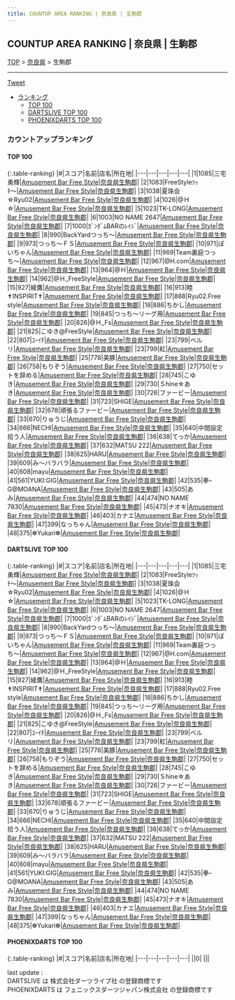 ```yaml
---
title: COUNTUP AREA RANKING | 奈良県 | 生駒郡
---
```

## COUNTUP AREA RANKING | 奈良県 | 生駒郡

[TOP](/darts/rank/) > [奈良県](/darts/rank/奈良県/) > 生駒郡

___

<a href="https://twitter.com/share?ref_src=twsrc%5Etfw" data-text="COUNTUP AREA RANKING | 奈良県生駒郡" class="twitter-share-button" data-hashtags="DARTSLIVE,PHOENIXDARTS,darts,ダーツ" data-show-count="false">Tweet</a>

* [ランキング](#カウントアップランキング)
    * [TOP 100](#top-100)
    * [DARTSLIVE TOP 100](#dartslive-top-100)
    * [PHOENIXDARTS TOP 100](#phoenixdarts-top-100)

### カウントアップランキング

#### TOP 100



{:.table-ranking}
|#|スコア|名前|店名|所在地|
|---|---|---|---|---|
|1|1085|<span class="rank-name-dl">三宅 勇輝</span>|<a href="https://search.dartslive.com/jp/shop/1a01c2f8eb40a5d0a3f63593b5358cc4">Amusement Bar Free Style</a>|<a href="/darts/rank/奈良県/生駒郡">奈良県生駒郡</a>|
|2|1083|<span class="rank-name-dl">FreeStyleﾂｯﾁ〜</span>|<a href="https://search.dartslive.com/jp/shop/1a01c2f8eb40a5d0a3f63593b5358cc4">Amusement Bar Free Style</a>|<a href="/darts/rank/奈良県/生駒郡">奈良県生駒郡</a>|
|3|1038|<span class="rank-name-dl">夏珠会☆Ryu02</span>|<a href="https://search.dartslive.com/jp/shop/1a01c2f8eb40a5d0a3f63593b5358cc4">Amusement Bar Free Style</a>|<a href="/darts/rank/奈良県/生駒郡">奈良県生駒郡</a>|
|4|1026|<span class="rank-name-dl">@Ｈ☆</span>|<a href="https://search.dartslive.com/jp/shop/1a01c2f8eb40a5d0a3f63593b5358cc4">Amusement Bar Free Style</a>|<a href="/darts/rank/奈良県/生駒郡">奈良県生駒郡</a>|
|5|1023|<span class="rank-name-dl">TK-LONG</span>|<a href="https://search.dartslive.com/jp/shop/1a01c2f8eb40a5d0a3f63593b5358cc4">Amusement Bar Free Style</a>|<a href="/darts/rank/奈良県/生駒郡">奈良県生駒郡</a>|
|6|1003|<span class="rank-name-dl">NO NAME 2647</span>|<a href="https://search.dartslive.com/jp/shop/1a01c2f8eb40a5d0a3f63593b5358cc4">Amusement Bar Free Style</a>|<a href="/darts/rank/奈良県/生駒郡">奈良県生駒郡</a>|
|7|1000|<span class="rank-name-dl">ｶﾞﾝﾀﾞﾑBARのﾚｲｼﾞ</span>|<a href="https://search.dartslive.com/jp/shop/1a01c2f8eb40a5d0a3f63593b5358cc4">Amusement Bar Free Style</a>|<a href="/darts/rank/奈良県/生駒郡">奈良県生駒郡</a>|
|8|990|<span class="rank-name-dl">BackYardつっち〜</span>|<a href="https://search.dartslive.com/jp/shop/1a01c2f8eb40a5d0a3f63593b5358cc4">Amusement Bar Free Style</a>|<a href="/darts/rank/奈良県/生駒郡">奈良県生駒郡</a>|
|9|973|<span class="rank-name-dl">つっち〜ＦＳ</span>|<a href="https://search.dartslive.com/jp/shop/1a01c2f8eb40a5d0a3f63593b5358cc4">Amusement Bar Free Style</a>|<a href="/darts/rank/奈良県/生駒郡">奈良県生駒郡</a>|
|10|971|<span class="rank-name-dl">ぽいちゃん</span>|<a href="https://search.dartslive.com/jp/shop/1a01c2f8eb40a5d0a3f63593b5358cc4">Amusement Bar Free Style</a>|<a href="/darts/rank/奈良県/生駒郡">奈良県生駒郡</a>|
|11|969|<span class="rank-name-dl">Team裏庭つっち〜</span>|<a href="https://search.dartslive.com/jp/shop/1a01c2f8eb40a5d0a3f63593b5358cc4">Amusement Bar Free Style</a>|<a href="/darts/rank/奈良県/生駒郡">奈良県生駒郡</a>|
|12|967|<span class="rank-name-dl">@H.com</span>|<a href="https://search.dartslive.com/jp/shop/1a01c2f8eb40a5d0a3f63593b5358cc4">Amusement Bar Free Style</a>|<a href="/darts/rank/奈良県/生駒郡">奈良県生駒郡</a>|
|13|964|<span class="rank-name-dl">@Ｈ</span>|<a href="https://search.dartslive.com/jp/shop/1a01c2f8eb40a5d0a3f63593b5358cc4">Amusement Bar Free Style</a>|<a href="/darts/rank/奈良県/生駒郡">奈良県生駒郡</a>|
|14|962|<span class="rank-name-dl">@Ｈ_FreeStyle</span>|<a href="https://search.dartslive.com/jp/shop/1a01c2f8eb40a5d0a3f63593b5358cc4">Amusement Bar Free Style</a>|<a href="/darts/rank/奈良県/生駒郡">奈良県生駒郡</a>|
|15|927|<span class="rank-name-dl">綾鷹</span>|<a href="https://search.dartslive.com/jp/shop/1a01c2f8eb40a5d0a3f63593b5358cc4">Amusement Bar Free Style</a>|<a href="/darts/rank/奈良県/生駒郡">奈良県生駒郡</a>|
|16|913|<span class="rank-name-dl">睦✝INSPIRIT✝</span>|<a href="https://search.dartslive.com/jp/shop/1a01c2f8eb40a5d0a3f63593b5358cc4">Amusement Bar Free Style</a>|<a href="/darts/rank/奈良県/生駒郡">奈良県生駒郡</a>|
|17|888|<span class="rank-name-dl">Ryu02.Free style</span>|<a href="https://search.dartslive.com/jp/shop/1a01c2f8eb40a5d0a3f63593b5358cc4">Amusement Bar Free Style</a>|<a href="/darts/rank/奈良県/生駒郡">奈良県生駒郡</a>|
|18|886|<span class="rank-name-dl">ちかし</span>|<a href="https://search.dartslive.com/jp/shop/1a01c2f8eb40a5d0a3f63593b5358cc4">Amusement Bar Free Style</a>|<a href="/darts/rank/奈良県/生駒郡">奈良県生駒郡</a>|
|19|845|<span class="rank-name-dl">つっち〜リーグ用</span>|<a href="https://search.dartslive.com/jp/shop/1a01c2f8eb40a5d0a3f63593b5358cc4">Amusement Bar Free Style</a>|<a href="/darts/rank/奈良県/生駒郡">奈良県生駒郡</a>|
|20|826|<span class="rank-name-dl">@Ｈ_Fs</span>|<a href="https://search.dartslive.com/jp/shop/1a01c2f8eb40a5d0a3f63593b5358cc4">Amusement Bar Free Style</a>|<a href="/darts/rank/奈良県/生駒郡">奈良県生駒郡</a>|
|21|825|<span class="rank-name-dl">こゆき@FreeStyle</span>|<a href="https://search.dartslive.com/jp/shop/1a01c2f8eb40a5d0a3f63593b5358cc4">Amusement Bar Free Style</a>|<a href="/darts/rank/奈良県/生駒郡">奈良県生駒郡</a>|
|22|807|<span class="rank-name-dl">ﾕｰｲﾁ</span>|<a href="https://search.dartslive.com/jp/shop/1a01c2f8eb40a5d0a3f63593b5358cc4">Amusement Bar Free Style</a>|<a href="/darts/rank/奈良県/生駒郡">奈良県生駒郡</a>|
|23|799|<span class="rank-name-dl">ベルリ</span>|<a href="https://search.dartslive.com/jp/shop/1a01c2f8eb40a5d0a3f63593b5358cc4">Amusement Bar Free Style</a>|<a href="/darts/rank/奈良県/生駒郡">奈良県生駒郡</a>|
|23|799|<span class="rank-name-dl">紅</span>|<a href="https://search.dartslive.com/jp/shop/1a01c2f8eb40a5d0a3f63593b5358cc4">Amusement Bar Free Style</a>|<a href="/darts/rank/奈良県/生駒郡">奈良県生駒郡</a>|
|25|778|<span class="rank-name-dl">美豚</span>|<a href="https://search.dartslive.com/jp/shop/1a01c2f8eb40a5d0a3f63593b5358cc4">Amusement Bar Free Style</a>|<a href="/darts/rank/奈良県/生駒郡">奈良県生駒郡</a>|
|26|758|<span class="rank-name-dl">もりぞう</span>|<a href="https://search.dartslive.com/jp/shop/1a01c2f8eb40a5d0a3f63593b5358cc4">Amusement Bar Free Style</a>|<a href="/darts/rank/奈良県/生駒郡">奈良県生駒郡</a>|
|27|750|<span class="rank-name-dl">セットを辞める</span>|<a href="https://search.dartslive.com/jp/shop/1a01c2f8eb40a5d0a3f63593b5358cc4">Amusement Bar Free Style</a>|<a href="/darts/rank/奈良県/生駒郡">奈良県生駒郡</a>|
|28|745|<span class="rank-name-dl">こゆき</span>|<a href="https://search.dartslive.com/jp/shop/1a01c2f8eb40a5d0a3f63593b5358cc4">Amusement Bar Free Style</a>|<a href="/darts/rank/奈良県/生駒郡">奈良県生駒郡</a>|
|29|730|<span class="rank-name-dl">Ｓhine☆あき</span>|<a href="https://search.dartslive.com/jp/shop/1a01c2f8eb40a5d0a3f63593b5358cc4">Amusement Bar Free Style</a>|<a href="/darts/rank/奈良県/生駒郡">奈良県生駒郡</a>|
|30|726|<span class="rank-name-dl">ファービー</span>|<a href="https://search.dartslive.com/jp/shop/1a01c2f8eb40a5d0a3f63593b5358cc4">Amusement Bar Free Style</a>|<a href="/darts/rank/奈良県/生駒郡">奈良県生駒郡</a>|
|31|723|<span class="rank-name-dl">SHIGE</span>|<a href="https://search.dartslive.com/jp/shop/1a01c2f8eb40a5d0a3f63593b5358cc4">Amusement Bar Free Style</a>|<a href="/darts/rank/奈良県/生駒郡">奈良県生駒郡</a>|
|32|678|<span class="rank-name-dl">頑張るファービー</span>|<a href="https://search.dartslive.com/jp/shop/1a01c2f8eb40a5d0a3f63593b5358cc4">Amusement Bar Free Style</a>|<a href="/darts/rank/奈良県/生駒郡">奈良県生駒郡</a>|
|33|670|<span class="rank-name-dl">りゅうじ</span>|<a href="https://search.dartslive.com/jp/shop/1a01c2f8eb40a5d0a3f63593b5358cc4">Amusement Bar Free Style</a>|<a href="/darts/rank/奈良県/生駒郡">奈良県生駒郡</a>|
|34|666|<span class="rank-name-dl">NECHI</span>|<a href="https://search.dartslive.com/jp/shop/1a01c2f8eb40a5d0a3f63593b5358cc4">Amusement Bar Free Style</a>|<a href="/darts/rank/奈良県/生駒郡">奈良県生駒郡</a>|
|35|640|<span class="rank-name-dl">中間設定拾う人</span>|<a href="https://search.dartslive.com/jp/shop/1a01c2f8eb40a5d0a3f63593b5358cc4">Amusement Bar Free Style</a>|<a href="/darts/rank/奈良県/生駒郡">奈良県生駒郡</a>|
|36|638|<span class="rank-name-dl">てっか</span>|<a href="https://search.dartslive.com/jp/shop/1a01c2f8eb40a5d0a3f63593b5358cc4">Amusement Bar Free Style</a>|<a href="/darts/rank/奈良県/生駒郡">奈良県生駒郡</a>|
|37|632|<span class="rank-name-dl">MATSU 222</span>|<a href="https://search.dartslive.com/jp/shop/1a01c2f8eb40a5d0a3f63593b5358cc4">Amusement Bar Free Style</a>|<a href="/darts/rank/奈良県/生駒郡">奈良県生駒郡</a>|
|38|625|<span class="rank-name-dl">HARU</span>|<a href="https://search.dartslive.com/jp/shop/1a01c2f8eb40a5d0a3f63593b5358cc4">Amusement Bar Free Style</a>|<a href="/darts/rank/奈良県/生駒郡">奈良県生駒郡</a>|
|39|609|<span class="rank-name-dl">み〜バラバラ</span>|<a href="https://search.dartslive.com/jp/shop/1a01c2f8eb40a5d0a3f63593b5358cc4">Amusement Bar Free Style</a>|<a href="/darts/rank/奈良県/生駒郡">奈良県生駒郡</a>|
|40|608|<span class="rank-name-dl">mayu</span>|<a href="https://search.dartslive.com/jp/shop/1a01c2f8eb40a5d0a3f63593b5358cc4">Amusement Bar Free Style</a>|<a href="/darts/rank/奈良県/生駒郡">奈良県生駒郡</a>|
|41|561|<span class="rank-name-dl">YUKI:GIG</span>|<a href="https://search.dartslive.com/jp/shop/1a01c2f8eb40a5d0a3f63593b5358cc4">Amusement Bar Free Style</a>|<a href="/darts/rank/奈良県/生駒郡">奈良県生駒郡</a>|
|42|535|<span class="rank-name-dl">拳ｰG@MOANA</span>|<a href="https://search.dartslive.com/jp/shop/1a01c2f8eb40a5d0a3f63593b5358cc4">Amusement Bar Free Style</a>|<a href="/darts/rank/奈良県/生駒郡">奈良県生駒郡</a>|
|43|505|<span class="rank-name-dl">あみ</span>|<a href="https://search.dartslive.com/jp/shop/1a01c2f8eb40a5d0a3f63593b5358cc4">Amusement Bar Free Style</a>|<a href="/darts/rank/奈良県/生駒郡">奈良県生駒郡</a>|
|44|474|<span class="rank-name-dl">NO NAME 7830</span>|<a href="https://search.dartslive.com/jp/shop/1a01c2f8eb40a5d0a3f63593b5358cc4">Amusement Bar Free Style</a>|<a href="/darts/rank/奈良県/生駒郡">奈良県生駒郡</a>|
|45|473|<span class="rank-name-dl">ナオキ</span>|<a href="https://search.dartslive.com/jp/shop/1a01c2f8eb40a5d0a3f63593b5358cc4">Amusement Bar Free Style</a>|<a href="/darts/rank/奈良県/生駒郡">奈良県生駒郡</a>|
|46|403|<span class="rank-name-dl">カナエ</span>|<a href="https://search.dartslive.com/jp/shop/1a01c2f8eb40a5d0a3f63593b5358cc4">Amusement Bar Free Style</a>|<a href="/darts/rank/奈良県/生駒郡">奈良県生駒郡</a>|
|47|399|<span class="rank-name-dl">なっちゃん</span>|<a href="https://search.dartslive.com/jp/shop/1a01c2f8eb40a5d0a3f63593b5358cc4">Amusement Bar Free Style</a>|<a href="/darts/rank/奈良県/生駒郡">奈良県生駒郡</a>|
|48|375|<span class="rank-name-dl">❁Yukari❁</span>|<a href="https://search.dartslive.com/jp/shop/1a01c2f8eb40a5d0a3f63593b5358cc4">Amusement Bar Free Style</a>|<a href="/darts/rank/奈良県/生駒郡">奈良県生駒郡</a>|


#### DARTSLIVE TOP 100



{:.table-ranking}
|#|スコア|名前|店名|所在地|
|---|---|---|---|---|
|1|1085|<span class="rank-name-dl">三宅 勇輝</span>|<a href="https://search.dartslive.com/jp/shop/1a01c2f8eb40a5d0a3f63593b5358cc4">Amusement Bar Free Style</a>|<a href="/darts/rank/奈良県/生駒郡">奈良県生駒郡</a>|
|2|1083|<span class="rank-name-dl">FreeStyleﾂｯﾁ〜</span>|<a href="https://search.dartslive.com/jp/shop/1a01c2f8eb40a5d0a3f63593b5358cc4">Amusement Bar Free Style</a>|<a href="/darts/rank/奈良県/生駒郡">奈良県生駒郡</a>|
|3|1038|<span class="rank-name-dl">夏珠会☆Ryu02</span>|<a href="https://search.dartslive.com/jp/shop/1a01c2f8eb40a5d0a3f63593b5358cc4">Amusement Bar Free Style</a>|<a href="/darts/rank/奈良県/生駒郡">奈良県生駒郡</a>|
|4|1026|<span class="rank-name-dl">@Ｈ☆</span>|<a href="https://search.dartslive.com/jp/shop/1a01c2f8eb40a5d0a3f63593b5358cc4">Amusement Bar Free Style</a>|<a href="/darts/rank/奈良県/生駒郡">奈良県生駒郡</a>|
|5|1023|<span class="rank-name-dl">TK-LONG</span>|<a href="https://search.dartslive.com/jp/shop/1a01c2f8eb40a5d0a3f63593b5358cc4">Amusement Bar Free Style</a>|<a href="/darts/rank/奈良県/生駒郡">奈良県生駒郡</a>|
|6|1003|<span class="rank-name-dl">NO NAME 2647</span>|<a href="https://search.dartslive.com/jp/shop/1a01c2f8eb40a5d0a3f63593b5358cc4">Amusement Bar Free Style</a>|<a href="/darts/rank/奈良県/生駒郡">奈良県生駒郡</a>|
|7|1000|<span class="rank-name-dl">ｶﾞﾝﾀﾞﾑBARのﾚｲｼﾞ</span>|<a href="https://search.dartslive.com/jp/shop/1a01c2f8eb40a5d0a3f63593b5358cc4">Amusement Bar Free Style</a>|<a href="/darts/rank/奈良県/生駒郡">奈良県生駒郡</a>|
|8|990|<span class="rank-name-dl">BackYardつっち〜</span>|<a href="https://search.dartslive.com/jp/shop/1a01c2f8eb40a5d0a3f63593b5358cc4">Amusement Bar Free Style</a>|<a href="/darts/rank/奈良県/生駒郡">奈良県生駒郡</a>|
|9|973|<span class="rank-name-dl">つっち〜ＦＳ</span>|<a href="https://search.dartslive.com/jp/shop/1a01c2f8eb40a5d0a3f63593b5358cc4">Amusement Bar Free Style</a>|<a href="/darts/rank/奈良県/生駒郡">奈良県生駒郡</a>|
|10|971|<span class="rank-name-dl">ぽいちゃん</span>|<a href="https://search.dartslive.com/jp/shop/1a01c2f8eb40a5d0a3f63593b5358cc4">Amusement Bar Free Style</a>|<a href="/darts/rank/奈良県/生駒郡">奈良県生駒郡</a>|
|11|969|<span class="rank-name-dl">Team裏庭つっち〜</span>|<a href="https://search.dartslive.com/jp/shop/1a01c2f8eb40a5d0a3f63593b5358cc4">Amusement Bar Free Style</a>|<a href="/darts/rank/奈良県/生駒郡">奈良県生駒郡</a>|
|12|967|<span class="rank-name-dl">@H.com</span>|<a href="https://search.dartslive.com/jp/shop/1a01c2f8eb40a5d0a3f63593b5358cc4">Amusement Bar Free Style</a>|<a href="/darts/rank/奈良県/生駒郡">奈良県生駒郡</a>|
|13|964|<span class="rank-name-dl">@Ｈ</span>|<a href="https://search.dartslive.com/jp/shop/1a01c2f8eb40a5d0a3f63593b5358cc4">Amusement Bar Free Style</a>|<a href="/darts/rank/奈良県/生駒郡">奈良県生駒郡</a>|
|14|962|<span class="rank-name-dl">@Ｈ_FreeStyle</span>|<a href="https://search.dartslive.com/jp/shop/1a01c2f8eb40a5d0a3f63593b5358cc4">Amusement Bar Free Style</a>|<a href="/darts/rank/奈良県/生駒郡">奈良県生駒郡</a>|
|15|927|<span class="rank-name-dl">綾鷹</span>|<a href="https://search.dartslive.com/jp/shop/1a01c2f8eb40a5d0a3f63593b5358cc4">Amusement Bar Free Style</a>|<a href="/darts/rank/奈良県/生駒郡">奈良県生駒郡</a>|
|16|913|<span class="rank-name-dl">睦✝INSPIRIT✝</span>|<a href="https://search.dartslive.com/jp/shop/1a01c2f8eb40a5d0a3f63593b5358cc4">Amusement Bar Free Style</a>|<a href="/darts/rank/奈良県/生駒郡">奈良県生駒郡</a>|
|17|888|<span class="rank-name-dl">Ryu02.Free style</span>|<a href="https://search.dartslive.com/jp/shop/1a01c2f8eb40a5d0a3f63593b5358cc4">Amusement Bar Free Style</a>|<a href="/darts/rank/奈良県/生駒郡">奈良県生駒郡</a>|
|18|886|<span class="rank-name-dl">ちかし</span>|<a href="https://search.dartslive.com/jp/shop/1a01c2f8eb40a5d0a3f63593b5358cc4">Amusement Bar Free Style</a>|<a href="/darts/rank/奈良県/生駒郡">奈良県生駒郡</a>|
|19|845|<span class="rank-name-dl">つっち〜リーグ用</span>|<a href="https://search.dartslive.com/jp/shop/1a01c2f8eb40a5d0a3f63593b5358cc4">Amusement Bar Free Style</a>|<a href="/darts/rank/奈良県/生駒郡">奈良県生駒郡</a>|
|20|826|<span class="rank-name-dl">@Ｈ_Fs</span>|<a href="https://search.dartslive.com/jp/shop/1a01c2f8eb40a5d0a3f63593b5358cc4">Amusement Bar Free Style</a>|<a href="/darts/rank/奈良県/生駒郡">奈良県生駒郡</a>|
|21|825|<span class="rank-name-dl">こゆき@FreeStyle</span>|<a href="https://search.dartslive.com/jp/shop/1a01c2f8eb40a5d0a3f63593b5358cc4">Amusement Bar Free Style</a>|<a href="/darts/rank/奈良県/生駒郡">奈良県生駒郡</a>|
|22|807|<span class="rank-name-dl">ﾕｰｲﾁ</span>|<a href="https://search.dartslive.com/jp/shop/1a01c2f8eb40a5d0a3f63593b5358cc4">Amusement Bar Free Style</a>|<a href="/darts/rank/奈良県/生駒郡">奈良県生駒郡</a>|
|23|799|<span class="rank-name-dl">ベルリ</span>|<a href="https://search.dartslive.com/jp/shop/1a01c2f8eb40a5d0a3f63593b5358cc4">Amusement Bar Free Style</a>|<a href="/darts/rank/奈良県/生駒郡">奈良県生駒郡</a>|
|23|799|<span class="rank-name-dl">紅</span>|<a href="https://search.dartslive.com/jp/shop/1a01c2f8eb40a5d0a3f63593b5358cc4">Amusement Bar Free Style</a>|<a href="/darts/rank/奈良県/生駒郡">奈良県生駒郡</a>|
|25|778|<span class="rank-name-dl">美豚</span>|<a href="https://search.dartslive.com/jp/shop/1a01c2f8eb40a5d0a3f63593b5358cc4">Amusement Bar Free Style</a>|<a href="/darts/rank/奈良県/生駒郡">奈良県生駒郡</a>|
|26|758|<span class="rank-name-dl">もりぞう</span>|<a href="https://search.dartslive.com/jp/shop/1a01c2f8eb40a5d0a3f63593b5358cc4">Amusement Bar Free Style</a>|<a href="/darts/rank/奈良県/生駒郡">奈良県生駒郡</a>|
|27|750|<span class="rank-name-dl">セットを辞める</span>|<a href="https://search.dartslive.com/jp/shop/1a01c2f8eb40a5d0a3f63593b5358cc4">Amusement Bar Free Style</a>|<a href="/darts/rank/奈良県/生駒郡">奈良県生駒郡</a>|
|28|745|<span class="rank-name-dl">こゆき</span>|<a href="https://search.dartslive.com/jp/shop/1a01c2f8eb40a5d0a3f63593b5358cc4">Amusement Bar Free Style</a>|<a href="/darts/rank/奈良県/生駒郡">奈良県生駒郡</a>|
|29|730|<span class="rank-name-dl">Ｓhine☆あき</span>|<a href="https://search.dartslive.com/jp/shop/1a01c2f8eb40a5d0a3f63593b5358cc4">Amusement Bar Free Style</a>|<a href="/darts/rank/奈良県/生駒郡">奈良県生駒郡</a>|
|30|726|<span class="rank-name-dl">ファービー</span>|<a href="https://search.dartslive.com/jp/shop/1a01c2f8eb40a5d0a3f63593b5358cc4">Amusement Bar Free Style</a>|<a href="/darts/rank/奈良県/生駒郡">奈良県生駒郡</a>|
|31|723|<span class="rank-name-dl">SHIGE</span>|<a href="https://search.dartslive.com/jp/shop/1a01c2f8eb40a5d0a3f63593b5358cc4">Amusement Bar Free Style</a>|<a href="/darts/rank/奈良県/生駒郡">奈良県生駒郡</a>|
|32|678|<span class="rank-name-dl">頑張るファービー</span>|<a href="https://search.dartslive.com/jp/shop/1a01c2f8eb40a5d0a3f63593b5358cc4">Amusement Bar Free Style</a>|<a href="/darts/rank/奈良県/生駒郡">奈良県生駒郡</a>|
|33|670|<span class="rank-name-dl">りゅうじ</span>|<a href="https://search.dartslive.com/jp/shop/1a01c2f8eb40a5d0a3f63593b5358cc4">Amusement Bar Free Style</a>|<a href="/darts/rank/奈良県/生駒郡">奈良県生駒郡</a>|
|34|666|<span class="rank-name-dl">NECHI</span>|<a href="https://search.dartslive.com/jp/shop/1a01c2f8eb40a5d0a3f63593b5358cc4">Amusement Bar Free Style</a>|<a href="/darts/rank/奈良県/生駒郡">奈良県生駒郡</a>|
|35|640|<span class="rank-name-dl">中間設定拾う人</span>|<a href="https://search.dartslive.com/jp/shop/1a01c2f8eb40a5d0a3f63593b5358cc4">Amusement Bar Free Style</a>|<a href="/darts/rank/奈良県/生駒郡">奈良県生駒郡</a>|
|36|638|<span class="rank-name-dl">てっか</span>|<a href="https://search.dartslive.com/jp/shop/1a01c2f8eb40a5d0a3f63593b5358cc4">Amusement Bar Free Style</a>|<a href="/darts/rank/奈良県/生駒郡">奈良県生駒郡</a>|
|37|632|<span class="rank-name-dl">MATSU 222</span>|<a href="https://search.dartslive.com/jp/shop/1a01c2f8eb40a5d0a3f63593b5358cc4">Amusement Bar Free Style</a>|<a href="/darts/rank/奈良県/生駒郡">奈良県生駒郡</a>|
|38|625|<span class="rank-name-dl">HARU</span>|<a href="https://search.dartslive.com/jp/shop/1a01c2f8eb40a5d0a3f63593b5358cc4">Amusement Bar Free Style</a>|<a href="/darts/rank/奈良県/生駒郡">奈良県生駒郡</a>|
|39|609|<span class="rank-name-dl">み〜バラバラ</span>|<a href="https://search.dartslive.com/jp/shop/1a01c2f8eb40a5d0a3f63593b5358cc4">Amusement Bar Free Style</a>|<a href="/darts/rank/奈良県/生駒郡">奈良県生駒郡</a>|
|40|608|<span class="rank-name-dl">mayu</span>|<a href="https://search.dartslive.com/jp/shop/1a01c2f8eb40a5d0a3f63593b5358cc4">Amusement Bar Free Style</a>|<a href="/darts/rank/奈良県/生駒郡">奈良県生駒郡</a>|
|41|561|<span class="rank-name-dl">YUKI:GIG</span>|<a href="https://search.dartslive.com/jp/shop/1a01c2f8eb40a5d0a3f63593b5358cc4">Amusement Bar Free Style</a>|<a href="/darts/rank/奈良県/生駒郡">奈良県生駒郡</a>|
|42|535|<span class="rank-name-dl">拳ｰG@MOANA</span>|<a href="https://search.dartslive.com/jp/shop/1a01c2f8eb40a5d0a3f63593b5358cc4">Amusement Bar Free Style</a>|<a href="/darts/rank/奈良県/生駒郡">奈良県生駒郡</a>|
|43|505|<span class="rank-name-dl">あみ</span>|<a href="https://search.dartslive.com/jp/shop/1a01c2f8eb40a5d0a3f63593b5358cc4">Amusement Bar Free Style</a>|<a href="/darts/rank/奈良県/生駒郡">奈良県生駒郡</a>|
|44|474|<span class="rank-name-dl">NO NAME 7830</span>|<a href="https://search.dartslive.com/jp/shop/1a01c2f8eb40a5d0a3f63593b5358cc4">Amusement Bar Free Style</a>|<a href="/darts/rank/奈良県/生駒郡">奈良県生駒郡</a>|
|45|473|<span class="rank-name-dl">ナオキ</span>|<a href="https://search.dartslive.com/jp/shop/1a01c2f8eb40a5d0a3f63593b5358cc4">Amusement Bar Free Style</a>|<a href="/darts/rank/奈良県/生駒郡">奈良県生駒郡</a>|
|46|403|<span class="rank-name-dl">カナエ</span>|<a href="https://search.dartslive.com/jp/shop/1a01c2f8eb40a5d0a3f63593b5358cc4">Amusement Bar Free Style</a>|<a href="/darts/rank/奈良県/生駒郡">奈良県生駒郡</a>|
|47|399|<span class="rank-name-dl">なっちゃん</span>|<a href="https://search.dartslive.com/jp/shop/1a01c2f8eb40a5d0a3f63593b5358cc4">Amusement Bar Free Style</a>|<a href="/darts/rank/奈良県/生駒郡">奈良県生駒郡</a>|
|48|375|<span class="rank-name-dl">❁Yukari❁</span>|<a href="https://search.dartslive.com/jp/shop/1a01c2f8eb40a5d0a3f63593b5358cc4">Amusement Bar Free Style</a>|<a href="/darts/rank/奈良県/生駒郡">奈良県生駒郡</a>|


#### PHOENIXDARTS TOP 100



{:.table-ranking}
|#|スコア|名前|店名|所在地|
|---|---|---|---|---|
||0|<span class="rank-name-dl"> </span>|<a href=""></a>|<a href="/darts/rank//"></a>|


<div class="footer border-top border-gray-light mt-5 pt-3 text-right text-gray">
    last update : <span style="font-weight: italic" id="foot_last_modified"></span><br />
    DARTSLIVE は 株式会社ダーツライブ社 の登録商標です<br />
    PHOENIXDARTS は フェニックスダーツジャパン株式会社 の登録商標です<br />
</div>

<script src="https://cdnjs.cloudflare.com/ajax/libs/jquery.tablesorter/2.31.3/js/jquery.tablesorter.min.js" integrity="sha512-qzgd5cYSZcosqpzpn7zF2ZId8f/8CHmFKZ8j7mU4OUXTNRd5g+ZHBPsgKEwoqxCtdQvExE5LprwwPAgoicguNg==" crossorigin="anonymous" referrerpolicy="no-referrer"></script>
<link rel="stylesheet" href="https://cdnjs.cloudflare.com/ajax/libs/jquery.tablesorter/2.31.3/css/theme.default.min.css" integrity="sha512-wghhOJkjQX0Lh3NSWvNKeZ0ZpNn+SPVXX1Qyc9OCaogADktxrBiBdKGDoqVUOyhStvMBmJQ8ZdMHiR3wuEq8+w==" crossorigin="anonymous" referrerpolicy="no-referrer" />
<script>
$(function() {
    $(".table-ranking").tablesorter({sortList:[[0, 0]]});
    $("#foot_last_modified").text(formatDate(new Date(document.lastModified), 'yyyy-MM-dd HH:mm:ss'));
});
</script>

<script async src="https://platform.twitter.com/widgets.js" charset="utf-8"></script>